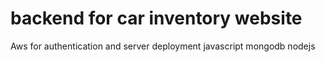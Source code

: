# backend for car inventory website
Aws for authentication and server deployment
javascript
mongodb
nodejs

